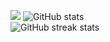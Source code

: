 ![](https://c.tenor.com/QlNFyWLCE4YAAAAd/guts-berserk.gif)
![GitHub stats](https://github-readme-stats.vercel.app/api?username=pa1n-dev&show_icons=true)  
![GitHub streak stats](https://github-readme-streak-stats.herokuapp.com/?user=pa1n-dev)  

